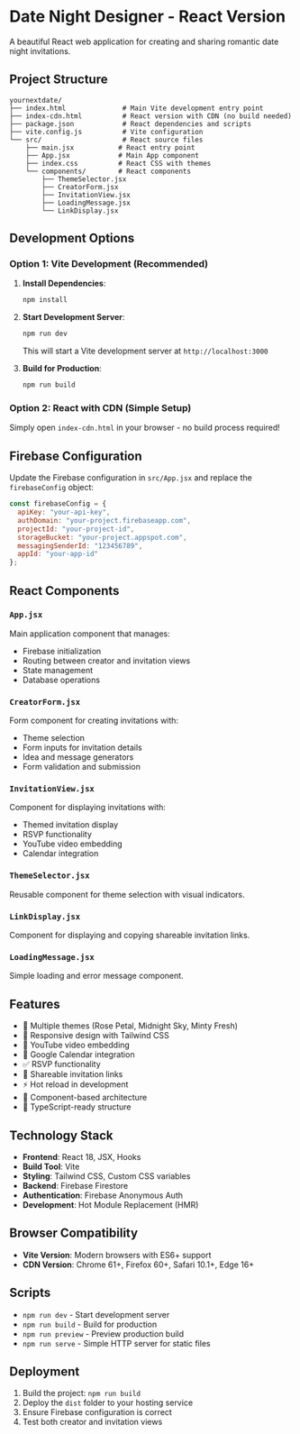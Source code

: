 # Date Night Designer - React Version

A beautiful React web application for creating and sharing romantic date night invitations.

## Project Structure

```
yournextdate/
├── index.html              # Main Vite development entry point
├── index-cdn.html          # React version with CDN (no build needed)
├── package.json            # React dependencies and scripts
├── vite.config.js          # Vite configuration
└── src/                    # React source files
    ├── main.jsx           # React entry point
    ├── App.jsx            # Main App component
    ├── index.css          # React CSS with themes
    └── components/        # React components
        ├── ThemeSelector.jsx
        ├── CreatorForm.jsx
        ├── InvitationView.jsx
        ├── LoadingMessage.jsx
        └── LinkDisplay.jsx
```

## Development Options

### Option 1: Vite Development (Recommended)

1. **Install Dependencies**:
   ```bash
   npm install
   ```

2. **Start Development Server**:
   ```bash
   npm run dev
   ```
   This will start a Vite development server at `http://localhost:3000`

3. **Build for Production**:
   ```bash
   npm run build
   ```

### Option 2: React with CDN (Simple Setup)

Simply open `index-cdn.html` in your browser - no build process required!

## Firebase Configuration

Update the Firebase configuration in `src/App.jsx` and replace the `firebaseConfig` object:

```javascript
const firebaseConfig = {
  apiKey: "your-api-key",
  authDomain: "your-project.firebaseapp.com",
  projectId: "your-project-id",
  storageBucket: "your-project.appspot.com",
  messagingSenderId: "123456789",
  appId: "your-app-id"
};
```

## React Components

### `App.jsx`
Main application component that manages:
- Firebase initialization
- Routing between creator and invitation views
- State management
- Database operations

### `CreatorForm.jsx`
Form component for creating invitations with:
- Theme selection
- Form inputs for invitation details
- Idea and message generators
- Form validation and submission

### `InvitationView.jsx`
Component for displaying invitations with:
- Themed invitation display
- RSVP functionality
- YouTube video embedding
- Calendar integration

### `ThemeSelector.jsx`
Reusable component for theme selection with visual indicators.

### `LinkDisplay.jsx`
Component for displaying and copying shareable invitation links.

### `LoadingMessage.jsx`
Simple loading and error message component.

## Features

- 🎨 Multiple themes (Rose Petal, Midnight Sky, Minty Fresh)
- 📱 Responsive design with Tailwind CSS
- 🎵 YouTube video embedding
- 📅 Google Calendar integration
- ✅ RSVP functionality
- 🔗 Shareable invitation links
- ⚡ Hot reload in development
- 🔧 Component-based architecture
- 🎯 TypeScript-ready structure

## Technology Stack

- **Frontend**: React 18, JSX, Hooks
- **Build Tool**: Vite
- **Styling**: Tailwind CSS, Custom CSS variables
- **Backend**: Firebase Firestore
- **Authentication**: Firebase Anonymous Auth
- **Development**: Hot Module Replacement (HMR)

## Browser Compatibility

- **Vite Version**: Modern browsers with ES6+ support
- **CDN Version**: Chrome 61+, Firefox 60+, Safari 10.1+, Edge 16+

## Scripts

- `npm run dev` - Start development server
- `npm run build` - Build for production
- `npm run preview` - Preview production build
- `npm run serve` - Simple HTTP server for static files

## Deployment

1. Build the project: `npm run build`
2. Deploy the `dist` folder to your hosting service
3. Ensure Firebase configuration is correct
4. Test both creator and invitation views
